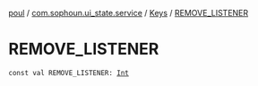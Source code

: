 [poul](../../index.md) / [com.sophoun.ui_state.service](../index.md) / [Keys](index.md) / [REMOVE_LISTENER](./-r-e-m-o-v-e_-l-i-s-t-e-n-e-r.md)

# REMOVE_LISTENER

`const val REMOVE_LISTENER: `[`Int`](https://kotlinlang.org/api/latest/jvm/stdlib/kotlin/-int/index.html)